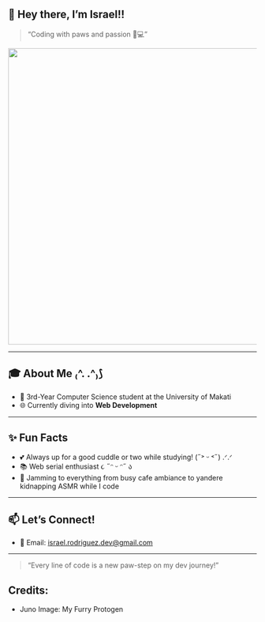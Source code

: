 ## 👋 Hey there, I’m **Israel!**!
> “Coding with paws and passion 🐾💻”
<img src="https://github.com/user-attachments/assets/d40b2976-f2c7-48fc-8e88-f9dc854d17a5" width="600">

---

## 🎓 About Me ₍^. .^₎⟆
- 🐾 3rd-Year Computer Science student at the University of Makati  
- 🌐 Currently diving into **Web Development** 

---

## ✨ Fun Facts
- 💕 Always up for a good cuddle or two while studying! (˶˃ ᵕ ˂˶) .ᐟ.ᐟ   
- 📚 Web serial enthusiast ૮ ˶ᵔ ᵕ ᵔ˶ ა 
- 🎵 Jamming to everything from busy cafe ambiance to yandere kidnapping ASMR while I code

---

## 📫 Let’s Connect!
- 📧 Email: israel.rodriguez.dev@gmail.com

---

> “Every line of code is a new paw-step on my dev journey!”

## Credits:
- Juno Image: My Furry Protogen
